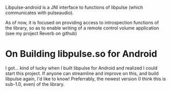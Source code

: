 Libpulse-android is a JNI interface to functions of libpulse (which communicates with pulseaudio).

As of now, it is focused on providing access to introspection functions of the library, so as to
enable writing of a remote control volume application (see my project Reverb on github)

On Building libpulse.so for Android
==============================================
I got... kind of lucky when I built libpulse for Android and realized I could start this project. If anyone can streamline and improve on this, and build libpulse again, I'd like to know! Preferrably, the newest version (I think this is sub-1.0, even) of the library.

